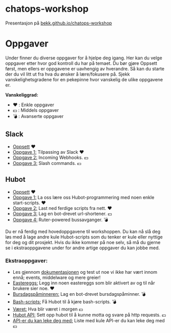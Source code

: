 # chatops-workshop

Presentasjon på [bekk.github.io/chatops-workshop](https://bekk.github.io/chatops-workshop/#/)

# Oppgaver
Under finner du diverse oppgaver for å hjelpe deg igang. Her kan du velge oppgaver etter hvor god kontroll du har på temaet. Du bør gjøre Oppsett først, men ellers er oppgavene er uavhengig av hverandre. Så kan du starte der du vil litt ut fra hva du ønsker å lære/fokusere på. Sjekk vanskelighetsgradene for en pekepinne hvor vanskelig de ulike oppgavene er.

__Vanskeliggrad:__
- :heart: : Enkle oppgaver
- :dollar: : Middels oppgaver
- :bomb: : Avanserte oppgaver

## Slack
- [Oppsett](https://github.com/bekk/chatops-workshop/blob/master/slack/slack-setup.md) :heart:
- [Oppgave 1:](https://github.com/bekk/chatops-workshop/blob/master/slack/slack-customize.md) Tilpassing av Slack :heart:
- [Oppgave 2:](https://github.com/bekk/chatops-workshop/blob/master/slack/slack-incoming-webhooks.md) Incoming Webhooks. :dollar:
- [Oppgave 3:](https://github.com/bekk/chatops-workshop/blob/master/slack/slack-slash-commands.md) Slash commands. :dollar:

## Hubot
  - [Oppsett](https://github.com/bekk/chatops-workshop/blob/master/hubot/hubot-setup.md) :heart:
  - [Oppgave 1:](https://github.com/bekk/chatops-workshop/blob/master/hubot/hubot-enter.md) La oss lære oss Hubot-programmering med noen enkle start-scripts. :heart:
  - [Oppgave 2:](https://github.com/bekk/chatops-workshop/blob/master/hubot/hubot-registry.md) Last ned ferdige scripts fra nett. :heart:
  - [Oppgave 3:](https://github.com/bekk/chatops-workshop/blob/master/hubot/hubot-short.md) Lag en bot-drevet url-shortener. :dollar:
  - [Oppgave 4:](https://github.com/bekk/chatops-workshop/blob/master/hubot/hubot-ruter.md) Ruter-powered bussavganger. :bomb:

Du er nå ferdig med hovedoppgavene til workshoppen. Du kan nå slå deg løs med å lage andre kule Hubot-scripts som du tenker er kule eller nyttige for deg og dit prosjekt. Hvis du ikke kommer på noe selv, så må du gjerne se i ekstraoppgavene under for andre artige oppgaver du kan jobbe med.

### Ekstraoppgaver:
  - Les gjennom [dokumentasjonen](https://hubot.github.com/docs/scripting/) og test ut noe vi ikke har vært innom ennå; events, middelware og mere greier!
  - [Eastereggs:](https://github.com/bekk/chatops-workshop/blob/master/extras/easteregg.md) Legg inn noen eastereggs som blir aktivert av og til når brukere sier noe. :heart:
  - [Bursdagspåminneren:](https://github.com/bekk/chatops-workshop/blob/master/extras/bursdag.md) Lag en bot-drevet bursdagspåminner. :bomb:
  - [Bash-scripts:](https://github.com/bekk/chatops-workshop/blob/master/extras/bashscripts.md) Få Hubot til å kjøre bash-scripts. :bomb:
  - [Været:](https://github.com/bekk/chatops-workshop/blob/master/extras/weather.md) Hva blir været i morgen :dollar:
  - [Hubot API:](https://github.com/bekk/chatops-workshop/blob/master/extras/api.md) Sett opp hubot til å kunne motta og svare på http requests. :dollar:
  - [API-er du kan leke deg med:](https://github.com/bekk/chatops-workshop/blob/master/extras/cool-api.md) Liste med kule API-er du kan leke deg med :dollar:
  
  

